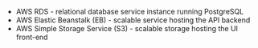 - AWS RDS - relational database service instance running PostgreSQL 
- AWS Elastic Beanstalk (EB) - scalable service hosting the API backend
- AWS Simple Storage Service (S3) - scalable storage hosting the UI front-end
